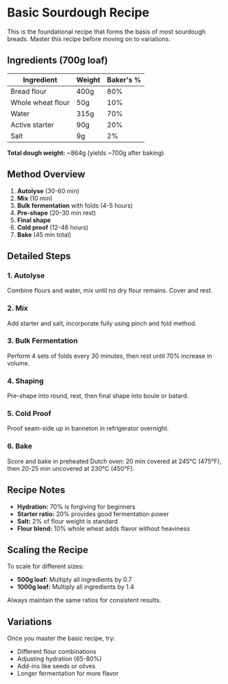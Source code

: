 # Basic Sourdough Recipe

This is the foundational recipe that forms the basis of most sourdough breads. Master this recipe before moving on to variations.

## Ingredients (700g loaf)

| Ingredient | Weight | Baker's % |
|------------|--------|-----------|
| Bread flour | 400g | 80% |
| Whole wheat flour | 50g | 10% |
| Water | 315g | 70% |
| Active starter | 90g | 20% |
| Salt | 9g | 2% |

**Total dough weight:** ~864g (yields ~700g after baking)

## Method Overview

1. **Autolyse** (30-60 min)
2. **Mix** (10 min)
3. **Bulk fermentation** with folds (4-5 hours)
4. **Pre-shape** (20-30 min rest)
5. **Final shape**
6. **Cold proof** (12-48 hours)
7. **Bake** (45 min total)

## Detailed Steps

### 1. Autolyse
Combine flours and water, mix until no dry flour remains. Cover and rest.

### 2. Mix
Add starter and salt, incorporate fully using pinch and fold method.

### 3. Bulk Fermentation
Perform 4 sets of folds every 30 minutes, then rest until 70% increase in volume.

### 4. Shaping
Pre-shape into round, rest, then final shape into boule or batard.

### 5. Cold Proof
Proof seam-side up in banneton in refrigerator overnight.

### 6. Bake
Score and bake in preheated Dutch oven: 20 min covered at 245°C (475°F), then 20-25 min uncovered at 230°C (450°F).

## Recipe Notes

- **Hydration:** 70% is forgiving for beginners
- **Starter ratio:** 20% provides good fermentation power
- **Salt:** 2% of flour weight is standard
- **Flour blend:** 10% whole wheat adds flavor without heaviness

## Scaling the Recipe

To scale for different sizes:

- **500g loaf:** Multiply all ingredients by 0.7
- **1000g loaf:** Multiply all ingredients by 1.4

Always maintain the same ratios for consistent results.

## Variations

Once you master the basic recipe, try:
- Different flour combinations
- Adjusting hydration (65-80%)
- Add-ins like seeds or olives
- Longer fermentation for more flavor